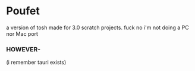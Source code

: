 # Poufet
a version of tosh made for 3.0 scratch projects. fuck no i'm not doing a PC nor Mac port


### HOWEVER-
(i remember tauri exists)
